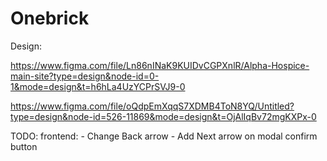 # Onebrick



Design:

https://www.figma.com/file/Ln86nINaK9KUIDvCGPXnlR/Alpha-Hospice-main-site?type=design&node-id=0-1&mode=design&t=h6hLa4UzYCPrSVJ9-0

https://www.figma.com/file/oQdpEmXqqS7XDMB4ToN8YQ/Untitled?type=design&node-id=526-11869&mode=design&t=OjAlIqBv72mgKXPx-0


TODO:
  frontend: 
    - Change Back arrow
    - Add Next arrow on modal confirm button
    